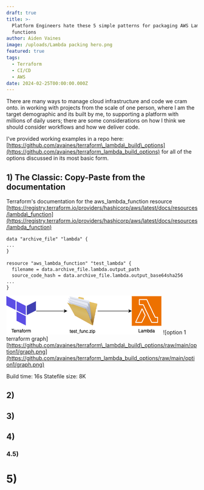 ```yaml
---
draft: true
title: >-
  Platform Engineers hate these 5 simple patterns for packaging AWS Lambda
  functions
author: Aiden Vaines
image: /uploads/Lambda packing hero.png
featured: true
tags:
  - Terraform
  - CI/CD
  - AWS
date: 2024-02-25T00:00:00.000Z
---
```


There are many ways to manage cloud infrastructure and code we cram onto. in working with projects from the scale of one person, where I am the target demographic and its built by me, to supporting a platform with millions of daily users; there are some considerations on how I think we should consider workflows and how we deliver code.

I've provided working examples in a repo here: [https://github.com/avaines/terraform\_lambda\_build\_options](https://github.com/avaines/terraform_lambda_build_options) for all of the options discussed in its most basic form.

## 1) The Classic: Copy-Paste from the documentation

Terraform's documentation for the aws\_lambda\_function resource [https://registry.terraform.io/providers/hashicorp/aws/latest/docs/resources/lambda\_function](https://registry.terraform.io/providers/hashicorp/aws/latest/docs/resources/lambda_function)

```hcl
data "archive_file" "lambda" {
...
}

resource "aws_lambda_function" "test_lambda" {
  filename = data.archive_file.lambda.output_path
  source_code_hash = data.archive_file.lambda.output_base64sha256
...
}
```

![option 1 diagram](https://github.com/avaines/terraform_lambda_build_options/raw/main/option1/diagram.png)
!\[option 1 terraform graph][https://github.com/avaines/terraform\_lambda\_build\_options/raw/main/option1/graph.png](https://github.com/avaines/terraform_lambda_build_options/raw/main/option1/graph.png)

Build time: 16s
Statefile size: 8K

## 2)

## 3)

## 4)

### 4.5)

# 5)
